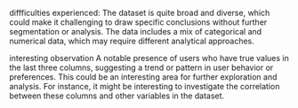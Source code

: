 diffficulties experienced:
The dataset is quite broad and diverse, which could make it challenging to draw specific conclusions without further segmentation or analysis.
The data includes a mix of categorical and numerical data, which may require different analytical approaches.

interesting observation
A notable presence of users who have true values in the last three columns, suggesting a trend or pattern in user behavior or preferences. This could be an interesting area for further exploration and analysis. For instance, it might be interesting to investigate the correlation between these columns and other variables in the dataset.
